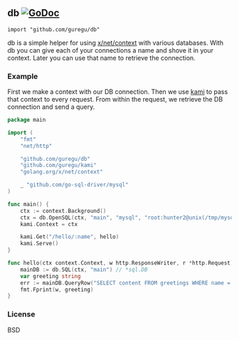 ## db [![GoDoc](https://godoc.org/github.com/guregu/db?status.svg)](https://godoc.org/github.com/guregu/db) 
`import "github.com/guregu/db"`

db is a simple helper for using [x/net/context](https://blog.golang.org/context) with various databases. With db you can give each of your connections a name and shove it in your context. Later you can use that name to retrieve the connection. 

### Example
First we make a context with our DB connection. Then we use [kami](https://github.com/guregu/kami) to pass that context to every request. From within the request, we retrieve the DB connection and send a query.

```go
package main

import (
	"fmt"
	"net/http"

	"github.com/guregu/db"
	"github.com/guregu/kami"
	"golang.org/x/net/context"

	_ "github.com/go-sql-driver/mysql"
)

func main() {
	ctx := context.Background()
	ctx = db.OpenSQL(ctx, "main", "mysql", "root:hunter2@unix(/tmp/mysql.sock)/myCoolDB")
	kami.Context = ctx

	kami.Get("/hello/:name", hello)
	kami.Serve()
}

func hello(ctx context.Context, w http.ResponseWriter, r *http.Request) {
	mainDB := db.SQL(ctx, "main") // *sql.DB
	var greeting string
	err := mainDB.QueryRow("SELECT content FROM greetings WHERE name = ?", kami.Param(ctx, "name")).Scan(&greeting)
	fmt.Fprint(w, greeting)
}
```

### License
BSD